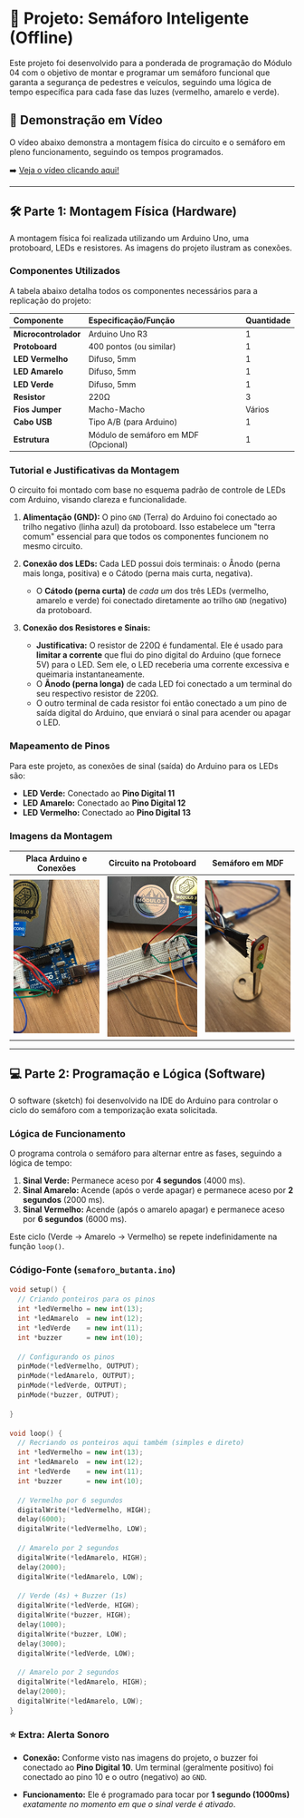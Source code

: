 # 🚦 Projeto: Semáforo Inteligente (Offline)

Este projeto foi desenvolvido para a ponderada de programação do Módulo 04 com o objetivo de montar e programar um semáforo funcional que garanta a segurança de pedestres e veículos, seguindo uma lógica de tempo específica para cada fase das luzes (vermelho, amarelo e verde).

## 🎥 Demonstração em Vídeo

O vídeo abaixo demonstra a montagem física do circuito e o semáforo em pleno funcionamento, seguindo os tempos programados.

➡️ [Veja o vídeo clicando aqui!](../../assets/semaforo.mp4)

---

## 🛠️ Parte 1: Montagem Física (Hardware)

A montagem física foi realizada utilizando um Arduino Uno, uma protoboard, LEDs e resistores. As imagens do projeto ilustram as conexões.

### Componentes Utilizados

A tabela abaixo detalha todos os componentes necessários para a replicação do projeto:

| Componente | Especificação/Função | Quantidade |
| :--- | :--- | :--- |
| **Microcontrolador** | Arduino Uno R3 | 1 |
| **Protoboard** | 400 pontos (ou similar) | 1 |
| **LED Vermelho** | Difuso, 5mm | 1 |
| **LED Amarelo** | Difuso, 5mm | 1 |
| **LED Verde** | Difuso, 5mm | 1 |
| **Resistor** | 220Ω | 3 |
| **Fios Jumper** | Macho-Macho | Vários |
| **Cabo USB** | Tipo A/B (para Arduino) | 1 |
| **Estrutura** | Módulo de semáforo em MDF (Opcional) | 1 |

### Tutorial e Justificativas da Montagem

O circuito foi montado com base no esquema padrão de controle de LEDs com Arduino, visando clareza e funcionalidade.

1.  **Alimentação (GND):** O pino `GND` (Terra) do Arduino foi conectado ao trilho negativo (linha azul) da protoboard. Isso estabelece um "terra comum" essencial para que todos os componentes funcionem no mesmo circuito.

2.  **Conexão dos LEDs:** Cada LED possui dois terminais: o Ânodo (perna mais longa, positiva) e o Cátodo (perna mais curta, negativa).
    * O **Cátodo (perna curta)** de *cada um* dos três LEDs (vermelho, amarelo e verde) foi conectado diretamente ao trilho `GND` (negativo) da protoboard.

3.  **Conexão dos Resistores e Sinais:**
    * **Justificativa:** O resistor de 220Ω é fundamental. Ele é usado para **limitar a corrente** que flui do pino digital do Arduino (que fornece 5V) para o LED. Sem ele, o LED receberia uma corrente excessiva e queimaria instantaneamente.
    * O **Ânodo (perna longa)** de cada LED foi conectado a um terminal do seu respectivo resistor de 220Ω.
    * O outro terminal de cada resistor foi então conectado a um pino de saída digital do Arduino, que enviará o sinal para acender ou apagar o LED.

### Mapeamento de Pinos

Para este projeto, as conexões de sinal (saída) do Arduino para os LEDs são:

* **LED Verde:** Conectado ao **Pino Digital 11**
* **LED Amarelo:** Conectado ao **Pino Digital 12**
* **LED Vermelho:** Conectado ao **Pino Digital 13**

### Imagens da Montagem

| Placa Arduino e Conexões | Circuito na Protoboard | Semáforo em MDF |
| :---: | :---: | :---: |
| <img src="../../assets/01.jpg"> | <img src="../../assets/02.jpg"> | <img src="../../assets/03.jpg"> |

---

## 💻 Parte 2: Programação e Lógica (Software)

O software (sketch) foi desenvolvido na IDE do Arduino para controlar o ciclo do semáforo com a temporização exata solicitada.

### Lógica de Funcionamento

O programa controla o semáforo para alternar entre as fases, seguindo a lógica de tempo:

1.  **Sinal Verde:** Permanece aceso por **4 segundos** (4000 ms).
2.  **Sinal Amarelo:** Acende (após o verde apagar) e permanece aceso por **2 segundos** (2000 ms).
3.  **Sinal Vermelho:** Acende (após o amarelo apagar) e permanece aceso por **6 segundos** (6000 ms).

Este ciclo (Verde → Amarelo → Vermelho) se repete indefinidamente na função `loop()`.

### Código-Fonte (`semaforo_butanta.ino`)

```cpp
void setup() {
  // Criando ponteiros para os pinos
  int *ledVermelho = new int(13);
  int *ledAmarelo  = new int(12);
  int *ledVerde    = new int(11);
  int *buzzer      = new int(10);

  // Configurando os pinos
  pinMode(*ledVermelho, OUTPUT);
  pinMode(*ledAmarelo, OUTPUT);
  pinMode(*ledVerde, OUTPUT);
  pinMode(*buzzer, OUTPUT);

}

void loop() {
  // Recriando os ponteiros aqui também (simples e direto)
  int *ledVermelho = new int(13);
  int *ledAmarelo  = new int(12);
  int *ledVerde    = new int(11);
  int *buzzer      = new int(10);

  // Vermelho por 6 segundos
  digitalWrite(*ledVermelho, HIGH);
  delay(6000);
  digitalWrite(*ledVermelho, LOW);

  // Amarelo por 2 segundos
  digitalWrite(*ledAmarelo, HIGH);
  delay(2000);
  digitalWrite(*ledAmarelo, LOW);

  // Verde (4s) + Buzzer (1s)
  digitalWrite(*ledVerde, HIGH);
  digitalWrite(*buzzer, HIGH);
  delay(1000);
  digitalWrite(*buzzer, LOW);
  delay(3000);
  digitalWrite(*ledVerde, LOW);

  // Amarelo por 2 segundos
  digitalWrite(*ledAmarelo, HIGH);
  delay(2000);
  digitalWrite(*ledAmarelo, LOW);
}

```

### ⭐ Extra: Alerta Sonoro
* **Conexão:** Conforme visto nas imagens do projeto, o buzzer foi conectado ao **Pino Digital 10**. Um terminal (geralmente positivo) foi conectado ao pino 10 e o outro (negativo) ao `GND`.

* **Funcionamento:** Ele é programado para tocar por **1 segundo (1000ms)** *exatamente no momento em que o sinal verde é ativado*.